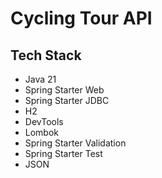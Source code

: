 # Cycling Tour API

## Tech Stack

- Java 21
- Spring Starter Web
- Spring Starter JDBC
- H2
- DevTools
- Lombok
- Spring Starter Validation
- Spring Starter Test
- JSON